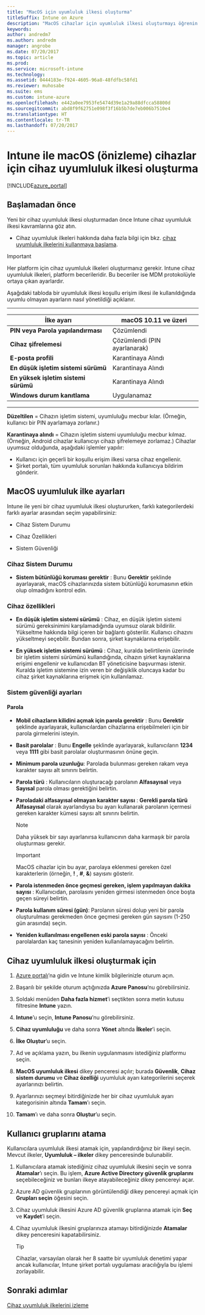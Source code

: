 ```yaml
---
title: "MacOS için uyumluluk ilkesi oluşturma"
titleSuffix: Intune on Azure
description: "MacOS cihazlar için uyumluluk ilkesi oluşturmayı öğrenin.”"
keywords: 
author: andredm7
ms.author: andredm
manager: angrobe
ms.date: 07/20/2017
ms.topic: article
ms.prod: 
ms.service: microsoft-intune
ms.technology: 
ms.assetid: 0444183e-f924-4605-96a8-48fdfbc58fd1
ms.reviewer: muhosabe
ms.suite: ems
ms.custom: intune-azure
ms.openlocfilehash: e442a0ee7953fe5474d39e1a29a88dfcca58800d
ms.sourcegitcommit: abd8f9f62751e098f3f16b5b7de7eb006b7510e4
ms.translationtype: HT
ms.contentlocale: tr-TR
ms.lasthandoff: 07/20/2017
---
```

# <a name="create-a-device-compliance-policy-for-macos-devices-preview-with-intune"></a>Intune ile macOS (önizleme) cihazlar için cihaz uyumluluk ilkesi oluşturma


[!INCLUDE[azure_portal](./includes/azure_portal.md)]

## <a name="before-you-begin"></a>Başlamadan önce

Yeni bir cihaz uyumluluk ilkesi oluşturmadan önce Intune cihaz uyumluluk ilkesi kavramlarına göz atın.

- Cihaz uyumluluk ilkeleri hakkında daha fazla bilgi için bkz. [cihaz uyumluluk ilkelerini kullanmaya başlama](device-compliance.md).

> [!IMPORTANT]
> Her platform için cihaz uyumluluk ilkeleri oluşturmanız gerekir. Intune cihaz uyumluluk ilkeleri, platform becerileridir. Bu beceriler ise MDM protokolüyle ortaya çıkan ayarlardır.

Aşağıdaki tabloda bir uyumluluk ilkesi koşullu erişim ilkesi ile kullanıldığında uyumlu olmayan ayarların nasıl yönetildiği açıklanır.

-------------------------------


| **İlke ayarı** | **macOS 10.11 ve üzeri** |
| --- | --- |
| **PIN veya Parola yapılandırması** | Çözümlendi |   
| **Cihaz şifrelemesi** | Çözümlendi (PIN ayarlanarak) |
| **E-posta profili** | Karantinaya Alındı |
|**En düşük işletim sistemi sürümü** | Karantinaya Alındı |
| **En yüksek işletim sistemi sürümü** | Karantinaya Alındı |  
| **Windows durum kanıtlama** | Uygulanamaz |  
----------------------------


**Düzeltilen** = Cihazın işletim sistemi, uyumluluğu mecbur kılar. (Örneğin, kullanıcı bir PIN ayarlamaya zorlanır.)

**Karantinaya alındı** = Cihazın işletim sistemi uyumluluğu mecbur kılmaz. (Örneğin, Android cihazlar kullanıcıyı cihazı şifrelemeye zorlamaz.) Cihazlar uyumsuz olduğunda, aşağıdaki işlemler yapılır:

- Kullanıcı için geçerli bir koşullu erişim ilkesi varsa cihaz engellenir.
- Şirket portalı, tüm uyumluluk sorunları hakkında kullanıcıya bildirim gönderir.

## <a name="macos-compliance-policy-settings"></a>MacOS uyumluluk ilke ayarları

Intune ile yeni bir cihaz uyumluluk ilkesi oluştururken, farklı kategorilerdeki farklı ayarlar arasından seçim yapabilirsiniz:

- Cihaz Sistem Durumu

- Cihaz Özellikleri

- Sistem Güvenliği

### <a name="device-health"></a>Cihaz Sistem Durumu

- **Sistem bütünlüğü koruması gerektir** : Bunu **Gerektir** şeklinde ayarlayarak, macOS cihazlarınızda sistem bütünlüğü korumasının etkin olup olmadığını kontrol edin.

### <a name="device-properties"></a>Cihaz özellikleri

- **En düşük işletim sistemi sürümü** : Cihaz, en düşük işletim sistemi sürümü gereksinimini karşılamadığında uyumsuz olarak bildirilir. Yükseltme hakkında bilgi içeren bir bağlantı gösterilir. Kullanıcı cihazını yükseltmeyi seçebilir. Bundan sonra, şirket kaynaklarına erişebilir.

- **En yüksek işletim sistemi sürümü** : Cihaz, kuralda belirtilenin üzerinde bir işletim sistemi sürümünü kullandığında, cihazın şirket kaynaklarına erişimi engellenir ve kullanıcıdan BT yöneticisine başvurması istenir. Kuralda işletim sistemine izin veren bir değişiklik oluncaya kadar bu cihaz şirket kaynaklarına erişmek için kullanılamaz.

### <a name="system-security-settings"></a>Sistem güvenliği ayarları

#### <a name="password"></a>Parola

- **Mobil cihazların kilidini açmak için parola gerektir** : Bunu **Gerektir** şeklinde ayarlayarak, kullanıcılardan cihazlarına erişebilmeleri için bir parola girmelerini isteyin.

- **Basit parolalar** : Bunu **Engelle** şeklinde ayarlayarak, kullanıcıların **1234** veya **1111** gibi basit parolalar oluşturmasının önüne geçin.

- **Minimum parola uzunluğu**: Parolada bulunması gereken rakam veya karakter sayısı alt sınırını belirtin.

- **Parola türü** : Kullanıcıların oluşturacağı parolanın **Alfasayısal** veya **Sayısal** parola olması gerektiğini belirtin.

- **Paroladaki alfasayısal olmayan karakter sayısı** : **Gerekli parola türü** **Alfasayısal** olarak ayarlandıysa bu ayarı kullanarak parolanın içermesi gereken karakter kümesi sayısı alt sınırını belirtin. 

    > [!NOTE]
    > Daha yüksek bir sayı ayarlanırsa kullanıcının daha karmaşık bir parola oluşturması gerekir.

    > [!IMPORTANT]
    > MacOS cihazlar için bu ayar, parolaya eklenmesi gereken özel karakterlerin (örneğin, **!** , **#**, **&amp;**) sayısını gösterir.

- **Parola istenmeden önce geçmesi gereken, işlem yapılmayan dakika sayısı** : Kullanıcıdan, parolasını yeniden girmesi istenmeden önce boşta geçen süreyi belirtin.

- **Parola kullanım süresi (gün)**: Parolanın süresi dolup yeni bir parola oluşturulması gerekmeden önce geçmesi gereken gün sayısını (1-250 gün arasında) seçin.

- **Yeniden kullanılması engellenen eski parola sayısı** : Önceki parolalardan kaç tanesinin yeniden kullanılamayacağını belirtin.

## <a name="to-create-a-device-compliance-policy"></a>Cihaz uyumluluk ilkesi oluşturmak için

1. [Azure portalı](https://portal.azure.com)’na gidin ve Intune kimlik bilgilerinizle oturum açın.

2. Başarılı bir şekilde oturum açtığınızda **Azure Panosu**’nu görebilirsiniz.

3. Soldaki menüden **Daha fazla hizmet**’i seçtikten sonra metin kutusu filtresine **Intune** yazın.

4. **Intune**’u seçin, **Intune Panosu**’nu görebilirsiniz.

5. **Cihaz uyumluluğu** ve daha sonra **Yönet** altında **İlkeler**’i seçin.

6. **İlke Oluştur**’u seçin.

7. Ad ve açıklama yazın, bu ilkenin uygulanmasını istediğiniz platformu seçin.

8. **MacOS uyumluluk ilkesi** dikey penceresi açılır; burada **Güvenlik**, **Cihaz sistem durumu** ve **Cihaz özelliği** uyumluluk ayarı kategorilerini seçerek ayarlarınızı belirtin.

10. Ayarlarınızı seçmeyi bitirdiğinizde her bir cihaz uyumluluk ayarı kategorisinin altında **Tamam**’ı seçin.

11. **Tamam**’ı ve daha sonra **Oluştur**’u seçin.

## <a name="assign-user-groups"></a>Kullanıcı gruplarını atama

Kullanıcılara uyumluluk ilkesi atamak için, yapılandırdığınız bir ilkeyi seçin. Mevcut ilkeler, **Uyumluluk – ilkeler** dikey penceresinde bulunabilir.

1. Kullanıcılara atamak istediğiniz cihaz uyumluluk ilkesini seçin ve sonra **Atamalar**’ı seçin. Bu işlem, **Azure Active Directory güvenlik gruplarını** seçebileceğiniz ve bunları ilkeye atayabileceğiniz dikey pencereyi açar.

2. Azure AD güvenlik gruplarının görüntülendiği dikey pencereyi açmak için **Grupları seçin** öğesini seçin.

3. Cihaz uyumluluk ilkesini Azure AD güvenlik gruplarına atamak için **Seç** ve **Kaydet**’i seçin.

4. Cihaz uyumluluk ilkesini gruplarınıza atamayı bitirdiğinizde **Atamalar** dikey penceresini kapatabilirsiniz.

    > [!TIP]
    > Cihazlar, varsayılan olarak her 8 saatte bir uyumluluk denetimi yapar ancak kullanıcılar, Intune şirket portalı uygulaması aracılığıyla bu işlemi zorlayabilir.

## <a name="next-steps"></a>Sonraki adımlar

[Cihaz uyumluluk ilkelerini izleme](compliance-policy-monitor.md)
